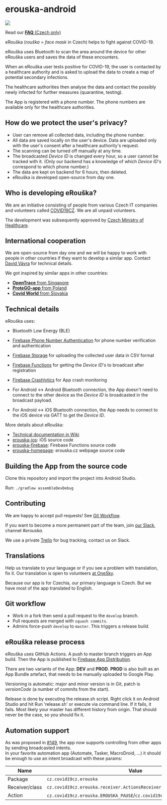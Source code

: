 # erouska-android

[<img src="https://lh3.googleusercontent.com/cjsqrWQKJQp9RFO7-hJ9AfpKzbUb_Y84vXfjlP0iRHBvladwAfXih984olktDhPnFqyZ0nu9A5jvFwOEQPXzv7hr3ce3QVsLN8kQ2Ao=s0">](https://play.google.com/store/apps/details?id=cz.covid19cz.erouska)

Read our [**FAQ** (Czech only)](https://erouska.cz/caste-dotazy)

eRouška (_rouška_ = _face mask_ in Czech) helps to fight against COVID-19.

eRouška uses Bluetooth to scan the area around the device for other eRouška users and saves the data of these encounters.

When an eRouška user tests positive for COVID-19, the user is contacted by a healthcare authority and is asked to upload the data to create a map of potential secondary infections.

The healthcare authorities then analyse the data and contact the possibly newly infected for further measures (quarantine, testing).

The App is registered with a phone number. The phone numbers are available only for the healthcare authorities.


## How do we protect the user's privacy?

- User can remove all collected data, including the phone number.
- All data are saved locally on the user's device. Data are uploaded only with the user's consent after a healthcare authority's request.
- The scanning can be turned off manually at any time.
- The broadcasted _Device ID_ is changed every hour, so a user cannot be tracked with it. (Only our backend has a knowledge of which _Device ID_'s correspond to which phone number.)
- The data are kept on backend for 6 hours, then deleted.
- eRouška is developed open-source from day one.

## Who is developing eRouška?

We are an initiative consisting of people from various Czech IT companies and volunteers called [COVID19CZ](https://covid19cz.cz). We are all unpaid volunteers. 

The development was subsequently approved by [Czech Ministry of Healthcare](https://www.mzcr.cz/). 

## International cooperation

We are open-source from day one and we will be happy to work with people in other countries if they want to develop a similar app. Contact [David Vávra](mailto:david.vavra@erouska.cz) for technical details.

We got inspired by similar apps in other countries:
- [**OpenTrace** from Singapore](https://github.com/OpenTrace-Community)
- [**ProteGO-app** from Poland](https://github.com/ProteGO-app)
- [**Covid World** from Slovakia](https://github.com/CovidWorld)

## Technical details

eRouška uses: 
- Bluetooth Low Energy (BLE)
- [Firebase Phone Number Authentication](https://firebase.google.com/docs/auth/android/phone-auth) for phone number verification and authentication
- [Firebase Storage](https://firebase.google.com/docs/storage) for uploading the collected user data in CSV format
- [Firebase Functions](https://firebase.google.com/docs/functions) for getting the _Device ID_'s to broadcast after registration
- [Firebase Crashlytics](https://firebase.google.com/docs/crashlytics) for App crash monitoring

- For Android <-> Android Bluetooth connection, the App doesn't need to connect to the other device as the _Device ID_ is broadcasted in the broadcast payload.
- For Android <-> iOS Bluetooth connection, the App needs to connect to the iOS device via GATT to get the _Device ID_.

More details about eRouška:
- [Technical documentation in Wiki](https://github.com/covid19cz/erouska-android/wiki/Technical-documentation)
- [erouska-ios](https://github.com/covid19cz/erouska-ios): iOS source code
- [erouska-firebase](https://github.com/covid19cz/erouska-firebase): Firebase Functions source code
- [erouska-homepage](https://github.com/covid19cz/erouska-homepage): erouska.cz webpage source code

## Building the App from the source code

Clone this repository and import the project into Android Studio.

Run:
`./gradlew assembleDevDebug`

## Contributing
We are happy to accept pull requests! See [Git Workflow](#git-workflow).

If you want to become a more permanent part of the team, join [our Slack](covid19cz.slack.com), channel _#erouska_.

We use a private [Trello](https://trello.com/b/4xN2Eeqv/bug-wf) for bug tracking, contact us on Slack.

## Translations

Help us translate to your language or if you see a problem with translation, fix it. Our translation is open to volunteers [at OneSky](https://covid19cz.oneskyapp.com/).

Because our app is for Czechia, our primary language is Czech. But we have most of the app translated to English.

## <a name="git-workflow"></a>Git workflow

- Work in a fork then send a pull request to the `develop` branch. 
- Pull requests are merged with `squash commits`.
- Admins force-push `develop` to `master`. This triggers a release build.

## eRouška release process

eRouška uses GitHub Actions. A push to master branch triggers an App build. Then the App is published to [Firebase App Distribution](https://firebase.google.com/docs/app-distribution). 

There are two variants of the App: **DEV** and **PROD**. **PROD** is also built as an App Bundle artefact, that needs to be manually uploaded to Google Play.

Versioning is automatic: major and minor version is in Git, patch is _versionCode_ (a number of commits from the start).

Release is done by executing the release.sh script. Right click it on Android Studio and hit Run 'release.sh' or execute via command line.
If it fails, it fails. Most likely your master has different history from origin. That should never be the case, so you should fix it.

## Automation support

As was proposed in [#149](https://github.com/covid19cz/erouska-android/issues/149), the app now supports
controlling from other apps by sending broadcasted intents.  
In your favorite automation app (Automate, Tasker, MacroDroid, ...) it should be enough to use an intent
broadcast with these params:

|Name|Value|
|----|-----|
|Package|`cz.covid19cz.erouska`|
|Receiver/class|`cz.covid19cz.erouska.receiver.ActionsReceiver`|
|Action|`cz.covid19cz.erouska.EROUSKA_PAUSE`/`cz.covid19cz.erouska.EROUSKA_RESUME`|